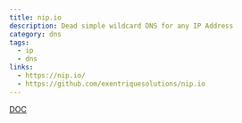 ```yaml
---
title: nip.io
description: Dead simple wildcard DNS for any IP Address
category: dns
tags:
  - ip
  - dns
links:
  - https://nip.io/
  - https://github.com/exentriquesolutions/nip.io
---
```

[DOC](https://raw.githubusercontent.com/exentriquesolutions/nip.io/master/README.md ':include')
